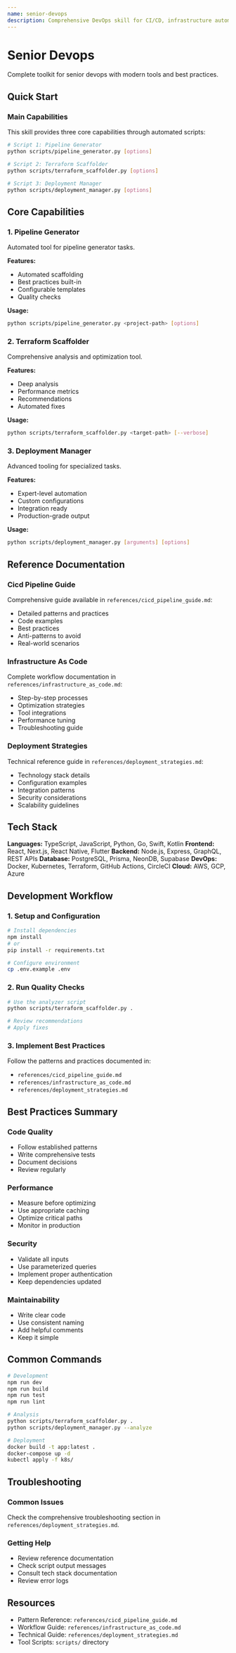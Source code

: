 ```yaml
---
name: senior-devops
description: Comprehensive DevOps skill for CI/CD, infrastructure automation, containerization, and cloud platforms (AWS, GCP, Azure). Includes pipeline setup, infrastructure as code, deployment automation, and monitoring. Use when setting up pipelines, deploying applications, managing infrastructure, implementing monitoring, or optimizing deployment processes.
---
```


# Senior Devops

Complete toolkit for senior devops with modern tools and best practices.

## Quick Start

### Main Capabilities

This skill provides three core capabilities through automated scripts:

```bash
# Script 1: Pipeline Generator
python scripts/pipeline_generator.py [options]

# Script 2: Terraform Scaffolder
python scripts/terraform_scaffolder.py [options]

# Script 3: Deployment Manager
python scripts/deployment_manager.py [options]
```

## Core Capabilities

### 1. Pipeline Generator

Automated tool for pipeline generator tasks.

**Features:**
- Automated scaffolding
- Best practices built-in
- Configurable templates
- Quality checks

**Usage:**
```bash
python scripts/pipeline_generator.py <project-path> [options]
```

### 2. Terraform Scaffolder

Comprehensive analysis and optimization tool.

**Features:**
- Deep analysis
- Performance metrics
- Recommendations
- Automated fixes

**Usage:**
```bash
python scripts/terraform_scaffolder.py <target-path> [--verbose]
```

### 3. Deployment Manager

Advanced tooling for specialized tasks.

**Features:**
- Expert-level automation
- Custom configurations
- Integration ready
- Production-grade output

**Usage:**
```bash
python scripts/deployment_manager.py [arguments] [options]
```

## Reference Documentation

### Cicd Pipeline Guide

Comprehensive guide available in `references/cicd_pipeline_guide.md`:

- Detailed patterns and practices
- Code examples
- Best practices
- Anti-patterns to avoid
- Real-world scenarios

### Infrastructure As Code

Complete workflow documentation in `references/infrastructure_as_code.md`:

- Step-by-step processes
- Optimization strategies
- Tool integrations
- Performance tuning
- Troubleshooting guide

### Deployment Strategies

Technical reference guide in `references/deployment_strategies.md`:

- Technology stack details
- Configuration examples
- Integration patterns
- Security considerations
- Scalability guidelines

## Tech Stack

**Languages:** TypeScript, JavaScript, Python, Go, Swift, Kotlin
**Frontend:** React, Next.js, React Native, Flutter
**Backend:** Node.js, Express, GraphQL, REST APIs
**Database:** PostgreSQL, Prisma, NeonDB, Supabase
**DevOps:** Docker, Kubernetes, Terraform, GitHub Actions, CircleCI
**Cloud:** AWS, GCP, Azure

## Development Workflow

### 1. Setup and Configuration

```bash
# Install dependencies
npm install
# or
pip install -r requirements.txt

# Configure environment
cp .env.example .env
```

### 2. Run Quality Checks

```bash
# Use the analyzer script
python scripts/terraform_scaffolder.py .

# Review recommendations
# Apply fixes
```

### 3. Implement Best Practices

Follow the patterns and practices documented in:
- `references/cicd_pipeline_guide.md`
- `references/infrastructure_as_code.md`
- `references/deployment_strategies.md`

## Best Practices Summary

### Code Quality
- Follow established patterns
- Write comprehensive tests
- Document decisions
- Review regularly

### Performance
- Measure before optimizing
- Use appropriate caching
- Optimize critical paths
- Monitor in production

### Security
- Validate all inputs
- Use parameterized queries
- Implement proper authentication
- Keep dependencies updated

### Maintainability
- Write clear code
- Use consistent naming
- Add helpful comments
- Keep it simple

## Common Commands

```bash
# Development
npm run dev
npm run build
npm run test
npm run lint

# Analysis
python scripts/terraform_scaffolder.py .
python scripts/deployment_manager.py --analyze

# Deployment
docker build -t app:latest .
docker-compose up -d
kubectl apply -f k8s/
```

## Troubleshooting

### Common Issues

Check the comprehensive troubleshooting section in `references/deployment_strategies.md`.

### Getting Help

- Review reference documentation
- Check script output messages
- Consult tech stack documentation
- Review error logs

## Resources

- Pattern Reference: `references/cicd_pipeline_guide.md`
- Workflow Guide: `references/infrastructure_as_code.md`
- Technical Guide: `references/deployment_strategies.md`
- Tool Scripts: `scripts/` directory
